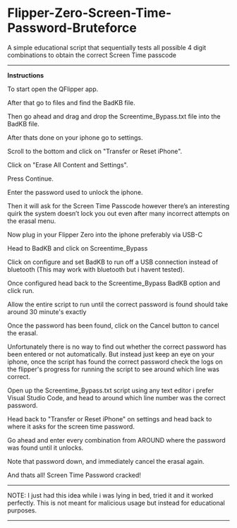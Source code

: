 # Flipper-Zero-Screen-Time-Password-Bruteforce

A simple educational script that sequentially tests all possible 4 digit combinations to obtain the correct Screen Time passcode

---

**Instructions**

To start open the QFlipper app.

After that go to files and find the BadKB file.

Then go ahead and drag and drop the Screentime_Bypass.txt file into the BadKB file.

After thats done on your iphone go to settings.

Scroll to the bottom and click on "Transfer or Reset iPhone".

Click on "Erase All Content and Settings".

Press Continue.

Enter the password used to unlock the iphone.

Then it will ask for the Screen Time Passcode however there’s an interesting quirk the system doesn’t lock you out even after many incorrect attempts on the erasal menu.

Now plug in your Flipper Zero into the iphone preferably via USB-C

Head to BadKB and click on Screentime_Bypass

Click on configure and set BadKB to run off a USB connection instead of bluetooth (This may work with bluetooth but i havent tested).

Once configured head back to the Screentime_Bypass BadKB option and click run.

Allow the entire script to run until the correct password is found should take around 30 minute's exactly

Once the password has been found, click on the Cancel button to cancel the erasal.

Unfortunately there is no way to find out whether the correct password has been entered or not automatically. But instead just keep an eye on your iphone, once the script has found the correct password check the logs on the flipper's progress for running the script to see around which line was correct.

Open up the Screentime_Bypass.txt script using any text editor i prefer Visual Studio Code, and head to around which line number was the correct password.

Head back to "Transfer or Reset iPhone" on settings and head back to where it asks for the screen time password.

Go ahead and enter every combination from AROUND where the password was found until it unlocks.

Note that password down, and immediately cancel the erasal again.

And thats all! Screen Time Password cracked!

---

NOTE: I just had this idea while i was lying in bed, tried it and it worked perfectly. This is not meant for malicious usage but instead for educational purposes.

---
